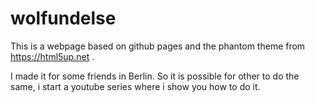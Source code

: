 # wolfundelse

This is a webpage based on github pages and the phantom theme from https://html5up.net .

I made it for some friends in Berlin. So it is possible for other to do the same, i start a youtube series where i show you how to do it.